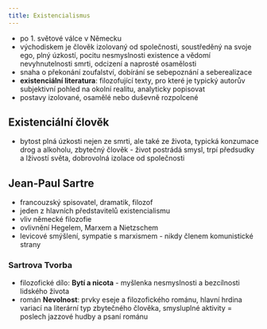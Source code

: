 ```yaml
---
title: Existencialismus
---
```

- po 1. světové válce v Německu
- východiskem je člověk izolovaný od společnosti, soustředěný na svoje ego, plný úzkostí, pocitu nesmyslnosti existence a vědomí nevyhnutelnosti smrti, odcizení a naprosté osamělosti
- snaha o překonání zoufalství, dobírání se sebepoznání a seberealizace
- **existenciální literatura**: filozofující texty, pro které je typický autorův subjektivní pohled na okolní realitu, analyticky popisovat
- postavy izolované, osamělé nebo duševně rozpolcené
## Existenciální člověk
- bytost plná úzkosti nejen ze smrti, ale také ze života, typická konzumace drog a alkoholu, zbytečný člověk - život postrádá smysl, trpí předsudky a lživostí světa, dobrovolná izolace od společnosti

## Jean-Paul Sartre
- francouzský spisovatel, dramatik, filozof
- jeden z hlavních představitelů existencialismu
- vliv německé filozofie
- ovlivnění Hegelem, Marxem a Nietzschem
- levicové smýšlení, sympatie s marxismem - nikdy členem komunistické strany

### Sartrova Tvorba
- filozofické dílo: **Bytí a nicota** - myšlenka nesmyslnosti a bezcílnosti lidského života 
- román **Nevolnost**: prvky eseje a filozofického románu, hlavní hrdina variací na literární typ zbytečného člověka, smysluplné aktivity = poslech jazzové hudby a psaní románu
